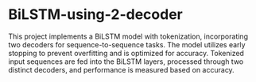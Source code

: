 # BiLSTM-using-2-decoder
This project implements a BiLSTM model with tokenization, incorporating two decoders for sequence-to-sequence tasks. The model utilizes early stopping to prevent overfitting and is optimized for accuracy. Tokenized input sequences are fed into the BiLSTM layers, processed through two distinct decoders, and performance is measured based on accuracy.
